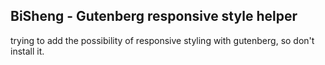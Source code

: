 ## BiSheng - Gutenberg responsive style helper 

trying to add the possibility of responsive styling with gutenberg, so don't install it.
